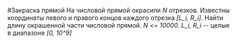 #Закраска прямой
На числовой прямой окрасили *N* отрезков.
Известны координаты левого и правого концов каждого отрезка *[L_i, R_i]*.
Найти длину окрашенной части числовой прямой. *N <= 10000. L_i, R_i* -- 
целые в диапазоне *[0, 10^9]*

